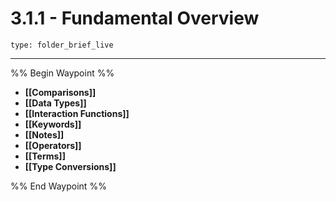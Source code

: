 # 3.1.1 - Fundamental Overview
 
```ccard
type: folder_brief_live
```
 
---

%% Begin Waypoint %%
- **[[Comparisons]]**
- **[[Data Types]]**
- **[[Interaction Functions]]**
- **[[Keywords]]**
- **[[Notes]]**
- **[[Operators]]**
- **[[Terms]]**
- **[[Type Conversions]]**

%% End Waypoint %%